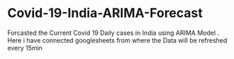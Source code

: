 # Covid-19-India-ARIMA-Forecast
Forcasted the Current Covid 19 Daily cases in India using ARIMA Model . 
Here i have connected googlesheets from where the Data will be refreshed every 15min
